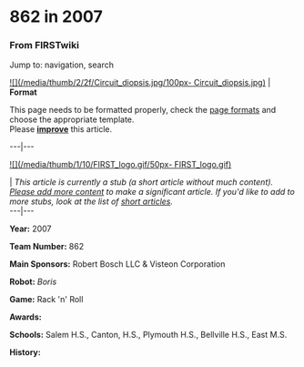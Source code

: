 # 862 in 2007

### From FIRSTwiki

Jump to: navigation, search

[![](/media/thumb/2/2f/Circuit_diopsis.jpg/100px-
Circuit_diopsis.jpg)](Image:Circuit_diopsis.jpg "" ) |  **Format**  

This page needs to be formatted properly, check the [page
formats](FIRSTwiki:Page_formats "FIRSTwiki:Page formats" ) and
choose the appropriate template.  
Please
**[improve](http://firstwiki.net/index.php?title=862_in_2007&action=edit
"http://firstwiki.net/index.php?title=862_in_2007&action=edit" )** this
article.  
  
---|---  
  
[![](/media/thumb/1/10/FIRST_logo.gif/50px-
FIRST_logo.gif)](Image:FIRST_logo.gif "" )

|  _This article is currently a stub (a short article without much content).
[Please add more
content](http://firstwiki.net/index.php?title=862_in_2007&action=edit
"http://firstwiki.net/index.php?title=862_in_2007&action=edit" ) to make a
significant article. If you'd like to add to more stubs, look at the list of
[short articles](Special:Shortpages "Special:Shortpages" )._  
---|---  
  
  

**Year:** 2007 

**Team Number:** 862 

**Main Sponsors:** Robert Bosch LLC &amp; Visteon Corporation 

**Robot:** _Boris_

**Game:** Rack 'n' Roll 

**Awards:**

**Schools:** Salem H.S., Canton, H.S., Plymouth H.S., Bellville H.S., East M.S. 

**History:**

